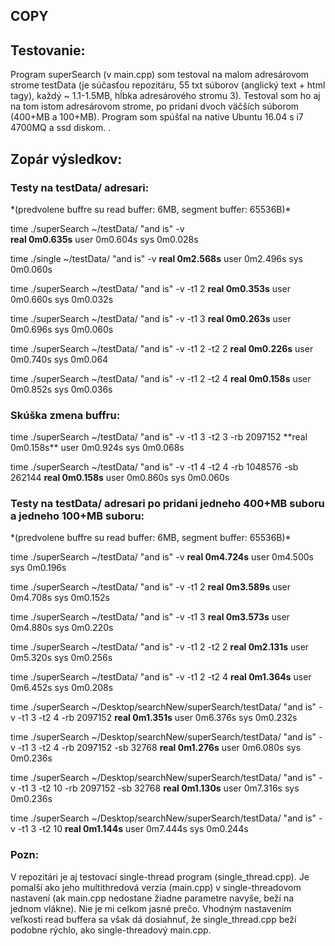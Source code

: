 <h2>COPY</h2>
<h2>Testovanie:</h2>
Program superSearch (v main.cpp) som testoval na 
malom adresárovom strome testData (je súčasťou repozitáru, 
55 txt súborov (anglický text + html tagy), každý ~ 1.1-1.5MB, hĺbka adresárového stromu 3). 
Testoval som ho aj na tom istom adresárovom strome, po pridaní dvoch 
väčších súborom (400+MB a 100+MB). 
Program som spúšťal na native Ubuntu 16.04 s i7 4700MQ a ssd diskom.
.
<h2>Zopár výsledkov:</h2>
<h3>Testy na testData/ adresari:</h3>
*(predvolene buffre su read buffer: 6MB, segment buffer: 65536B)*

time ./superSearch ~/testData/ "and is" -v  
**real	0m0.635s**
user	0m0.604s
sys	0m0.028s

time ./single ~/testData/ "and is" -v
**real	0m2.568s**
user	0m2.496s
sys	0m0.060s

time ./superSearch ~/testData/ "and is" -v -t1 2
**real	0m0.353s**
user	0m0.660s
sys	0m0.032s

time ./superSearch ~/testData/ "and is" -v -t1 3
**real	0m0.263s**
user	0m0.696s
sys	0m0.060s

time ./superSearch ~/testData/ "and is" -v -t1 2 -t2 2
**real	0m0.226s**
user	0m0.740s
sys	0m0.064

time ./superSearch ~/testData/ "and is" -v -t1 2 -t2 4
**real	0m0.158s**
user	0m0.852s
sys	0m0.036s

<h3>Skúška zmena buffru:</h3>
time ./superSearch ~/testData/ "and is" -v -t1 3 -t2 3 -rb 2097152
**real	0m0.158s**
user	0m0.924s
sys	0m0.068s

time ./superSearch ~/testData/ "and is" -v -t1 4 -t2 4 -rb 1048576 -sb 262144
**real	0m0.158s**
user	0m0.860s
sys	0m0.060s

<h3>Testy na testData/ adresari po pridani jedneho 400+MB suboru a jedneho 100+MB suboru:</h3>
*(predvolene buffre su read buffer: 6MB, segment buffer: 65536B)*

time ./superSearch ~/testData/ "and is" -v
**real	0m4.724s**
user	0m4.500s
sys	0m0.196s

time ./superSearch ~/testData/ "and is" -v -t1 2
**real	0m3.589s**
user	0m4.708s
sys	0m0.152s

time ./superSearch ~/testData/ "and is" -v -t1 3
**real	0m3.573s**
user	0m4.880s
sys	0m0.220s

time ./superSearch ~/testData/ "and is" -v -t1 2 -t2 2
**real	0m2.131s**
user	0m5.320s
sys	0m0.256s

time ./superSearch ~/testData/ "and is" -v -t1 2 -t2 4
**real	0m1.364s**
user	0m6.452s
sys	0m0.208s

time ./superSearch ~/Desktop/searchNew/superSearch/testData/ "and is" -v -t1 3 -t2 4 -rb 2097152
**real	0m1.351s**
user	0m6.376s
sys	0m0.232s

time ./superSearch ~/Desktop/searchNew/superSearch/testData/ "and is" -v -t1 3 -t2 4 -rb 2097152 -sb 32768
**real	0m1.276s**
user	0m6.080s
sys	0m0.236s

time ./superSearch ~/Desktop/searchNew/superSearch/testData/ "and is" -v -t1 3 -t2 10 -rb 2097152 -sb 32768
**real	0m1.130s**
user	0m7.316s
sys	0m0.236s

time ./superSearch ~/Desktop/searchNew/superSearch/testData/ "and is" -v -t1 3 -t2 10
**real	0m1.144s**
user	0m7.444s
sys	0m0.244s

<h3> Pozn:</h3>
V repozitári je aj testovací single-thread program (single_thread.cpp).
Je pomalší ako jeho multithredová verzia (main.cpp) v single-threadovom
nastavení (ak main.cpp nedostane žiadne parametre navyše, beží
na jednom vlákne). Nie je mi celkom jasné prečo. 
Vhodným nastavením veľkosti read buffera sa však dá 
dosiahnuť, že single_thread.cpp beží podobne rýchlo,
ako single-threadový main.cpp.
